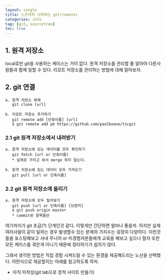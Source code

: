 ```yaml
---
layout: single
title: 느즈막히 시작하는 git(remote)
categories: info
tag: [git, sourcetree]
toc: true
---
```


## 1. 원격 저장소

local로만 git을 사용하는 케이스는 거이 없다. 원격 저장소를 관리할 줄 알아야 다른사람들과 함께 일할 수 있다.
리모트 저장소를 관리하는 방법에 대해 알아보자.

## 2. git  연결
````
a. 원격 저장소 복제
   git clone [url]

b. 리모트 저장소 추가하기
   git remote add [단축이름] [url]
   $ git remote add pb https://github.com/paulboone/ticgit
````


### 2.1 git 원격 저장소에서 내려받기
````
a. 원격 저장소에 있는 데이터를 모두 확인하기
   git fetch [url or 단축이름]
   * 실제로 가지고 와서 merge 하지 않는다.
   
b. 원격 저장소에 있는 데이터 모두 가져오기
   git pull [url or 단축이름]
````

### 2.2 git 원격 저장소에 올리기
````
a. 원격 저장소에 모두 밀어넣기
   git push [url or 단축이름] [브랜치]
   $ git push origin master
   * commit된 항목들만
````

여기까지가 git 초급(?) 단계인것 같다. 이렇게만 간단하면 얼마나 좋을까.
하지만 실제 여러사람이 같이 일하는 경우 발생할수 있는 문제의 가지수는 굉장히 다양하다.
이런것들을 포스팅해보고 사내 주니어 or 미경험자분들에게 교육을 해보고 싶으나
필자 또한 모든 케이스를 겪은게 아니기 때문에 정리하기가 쉽지가 않다.

그래서 생각한 방법은 직접 경험 시켜드릴 수 있는 환경을 제공해드리는 노선을 선택했다. 어떤식으로
제공할지는 아래를 참고하도록 하자.

* 아직 미작성(git lab으로 정적 사이트 만들기)